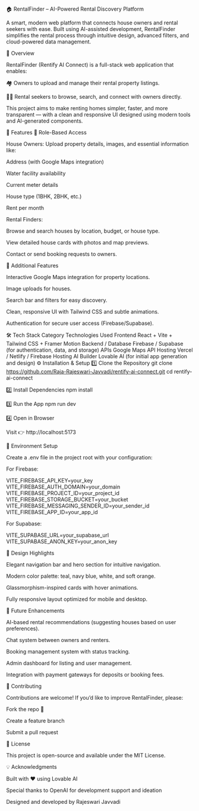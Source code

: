 🏠 RentalFinder – AI-Powered Rental Discovery Platform

A smart, modern web platform that connects house owners and rental seekers with ease. Built using AI-assisted development, RentalFinder simplifies the rental process through intuitive design, advanced filters, and cloud-powered data management.

🌟 Overview

RentalFinder (Rentify AI Connect) is a full-stack web application that enables:

🏘️ Owners to upload and manage their rental property listings.

👩‍💼 Rental seekers to browse, search, and connect with owners directly.

This project aims to make renting homes simpler, faster, and more transparent — with a clean and responsive UI designed using modern tools and AI-generated components.

🚀 Features
👤 Role-Based Access

House Owners:
Upload property details, images, and essential information like:

Address (with Google Maps integration)

Water facility availability

Current meter details

House type (1BHK, 2BHK, etc.)

Rent per month

Rental Finders:

Browse and search houses by location, budget, or house type.

View detailed house cards with photos and map previews.

Contact or send booking requests to owners.

🧩 Additional Features

Interactive Google Maps integration for property locations.

Image uploads for houses.

Search bar and filters for easy discovery.

Clean, responsive UI with Tailwind CSS and subtle animations.

Authentication for secure user access (Firebase/Supabase).

🛠️ Tech Stack
Category	Technologies Used
Frontend	React + Vite + Tailwind CSS + Framer Motion
Backend / Database	Firebase / Supabase (for authentication, data, and storage)
APIs	Google Maps API
Hosting	Vercel / Netlify / Firebase Hosting
AI Builder	Lovable AI (for initial app generation and design)
⚙️ Installation & Setup
1️⃣ Clone the Repository
git clone https://github.com/Raja-Rajeswari-Javvadi/rentify-ai-connect.git
cd rentify-ai-connect

2️⃣ Install Dependencies
npm install

3️⃣ Run the App
npm run dev

4️⃣ Open in Browser

Visit 👉 http://localhost:5173

🔐 Environment Setup

Create a .env file in the project root with your configuration:

For Firebase:

VITE_FIREBASE_API_KEY=your_key
VITE_FIREBASE_AUTH_DOMAIN=your_domain
VITE_FIREBASE_PROJECT_ID=your_project_id
VITE_FIREBASE_STORAGE_BUCKET=your_bucket
VITE_FIREBASE_MESSAGING_SENDER_ID=your_sender_id
VITE_FIREBASE_APP_ID=your_app_id


For Supabase:

VITE_SUPABASE_URL=your_supabase_url
VITE_SUPABASE_ANON_KEY=your_anon_key

🎨 Design Highlights

Elegant navigation bar and hero section for intuitive navigation.

Modern color palette: teal, navy blue, white, and soft orange.

Glassmorphism-inspired cards with hover animations.

Fully responsive layout optimized for mobile and desktop.

🧠 Future Enhancements

AI-based rental recommendations (suggesting houses based on user preferences).

Chat system between owners and renters.

Booking management system with status tracking.

Admin dashboard for listing and user management.

Integration with payment gateways for deposits or booking fees.

🤝 Contributing

Contributions are welcome!
If you’d like to improve RentalFinder, please:

Fork the repo 🍴

Create a feature branch

Submit a pull request

📜 License

This project is open-source and available under the MIT License.

💡 Acknowledgments

Built with ❤️ using Lovable AI

Special thanks to OpenAI for development support and ideation

Designed and developed by Rajeswari Javvadi
